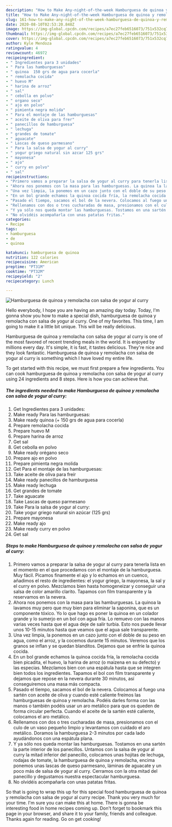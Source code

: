 ```yaml
---
description: "How to Make Any-night-of-the-week Hamburguesa de quinoa y remolacha con salsa de yogur al curry"
title: "How to Make Any-night-of-the-week Hamburguesa de quinoa y remolacha con salsa de yogur al curry"
slug: 161-how-to-make-any-night-of-the-week-hamburguesa-de-quinoa-y-remolacha-con-salsa-de-yogur-al-curry
date: 2020-08-10T02:53:20.848Z
image: https://img-global.cpcdn.com/recipes/a7ec27feb6516073/751x532cq70/hamburguesa-de-quinoa-y-remolacha-con-salsa-de-yogur-al-curry-foto-principal.jpg
thumbnail: https://img-global.cpcdn.com/recipes/a7ec27feb6516073/751x532cq70/hamburguesa-de-quinoa-y-remolacha-con-salsa-de-yogur-al-curry-foto-principal.jpg
cover: https://img-global.cpcdn.com/recipes/a7ec27feb6516073/751x532cq70/hamburguesa-de-quinoa-y-remolacha-con-salsa-de-yogur-al-curry-foto-principal.jpg
author: Kyle Mendoza
ratingvalue: 4
reviewcount: 46972
recipeingredient:
- " Ingredientes para 3 unidades"
- " Para las hamburguesas"
- " quinoa  150 grs de agua para cocerla"
- " remolacha cocida"
- " huevo M"
- " harina de arroz"
- " sal"
- " cebolla en polvo"
- " organo seco"
- " ajo en polvo"
- " pimienta negra molida"
- " Para el montaje de las hamburguesas"
- " aceite de oliva para frer"
- " panecillos de hamburguesa"
- " lechuga"
- " grandes de tomate"
- " aguacate"
- " Lascas de queso parmesano"
- " Para la salsa de yogur al curry"
- " yogur griego natural sin azcar 125 grs"
- " mayonesa"
- " ajo"
- " curry en polvo"
- " sal"
recipeinstructions:
- "Primero vamos a preparar la salsa de yogur al curry para tenerla lista en el momento en el que procedamos con el montaje de la hamburguesa. Muy fácil. Picamos finamente el ajo y lo echamos en un cuenco, añadimos el resto de ingredientes: el yogur griego, la mayonesa, la sal y el curry en polvo. Mezclamos bien hasta homogeneizar y conseguir una salsa de color amarillo clarito. Tapamos con film transparente y la reservamos en la nevera."
- "Ahora nos ponemos con la masa para las hamburguesas. La quinoa la lavamos muy pero que muy bien para eliminar la saponina, que es un componente tóxico. Yo lo que hago es poner la quinoa en un colador grande y lo sumerjo en un bol con agua fría. Lo remuevo con las manos varias veces hasta que el agua deje de salir turbia. Esto nos puede llevar unos 10-15 minutos hasta que veamos que el agua sale transparente."
- "Una vez limpia, la ponemos en un cazo junto con el doble de su peso en agua, como el arroz, y la cocemos durante 15 minutos. Veremos que los granos se inflan y se quedan blanditos. Dejamos que se enfríe la quinoa cocida."
- "En un bol grande echamos la quinoa cocida fría, la remolacha cocida bien picadita, el huevo, la harina de arroz (o maizena en su defecto) y las especias. Mezclamos bien con una espátula hasta que se integren bien todos los ingredientes. Tapamos el bol con film transparente y dejamos que repose en la nevera durante 30 minutos, así conseguiremos una masa más compacta."
- "Pasado el tiempo, sacamos el bol de la nevera. Colocamos al fuego una sartén con aceite de oliva y cuando esté caliente freímos las hamburguesas de quinoa y remolacha. Podéis darles forma con las manos o también podéis usar un aro metálico para que os queden de forma circular perfecta. Cuando el aceite de la sartén esté caliente, colocamos el aro metálico."
- "Rellenamos con dos o tres cucharadas de masa, presionamos con el culo de un vaso pequeño limpio y levantamos con cuidado el aro metálico. Doramos la hamburguesa 2-3 minutos por cada lado ayudándonos con una espátula plana."
- "Y ya sólo nos queda montar las hamburguesas. Tostamos en una sartén la parte interior de los panecillos. Untamos con la salsa de yogur al curry la mitad inferior del panecillo, colocamos unas hojitas de lechuga, rodajas de tomate, la hamburguesa de quinoa y remolacha, encima ponemos unas lascas de queso parmesano, láminas de aguacate y un poco más de salsa de yogur al curry. Cerramos con la otra mitad del panecillo y degustamos nuestra espectacular hamburguesa."
- "No olvidéis acompañarla con unas patatas fritas."
categories:
- Recipe
tags:
- hamburguesa
- de
- quinoa

katakunci: hamburguesa de quinoa 
nutrition: 122 calories
recipecuisine: American
preptime: "PT31M"
cooktime: "PT32M"
recipeyield: "2"
recipecategory: Lunch

---
```



![Hamburguesa de quinoa y remolacha con salsa de yogur al curry](https://img-global.cpcdn.com/recipes/a7ec27feb6516073/751x532cq70/hamburguesa-de-quinoa-y-remolacha-con-salsa-de-yogur-al-curry-foto-principal.jpg)

Hello everybody, I hope you are having an amazing day today. Today, I'm gonna show you how to make a special dish, hamburguesa de quinoa y remolacha con salsa de yogur al curry. One of my favorites. This time, I am going to make it a little bit unique. This will be really delicious.



Hamburguesa de quinoa y remolacha con salsa de yogur al curry is one of the most favored of recent trending meals in the world. It is enjoyed by millions every day. It's simple, it is fast, it tastes delicious. They're nice and they look fantastic. Hamburguesa de quinoa y remolacha con salsa de yogur al curry is something which I have loved my entire life.


To get started with this recipe, we must first prepare a few ingredients. You can cook hamburguesa de quinoa y remolacha con salsa de yogur al curry using 24 ingredients and 8 steps. Here is how you can achieve that.

<!--inarticleads1-->

##### The ingredients needed to make Hamburguesa de quinoa y remolacha con salsa de yogur al curry:

1. Get  Ingredientes para 3 unidades:
1. Make ready  Para las hamburguesas:
1. Make ready  quinoa (+ 150 grs de agua para cocerla)
1. Prepare  remolacha cocida
1. Prepare  huevo M
1. Prepare  harina de arroz
1. Get  sal
1. Get  cebolla en polvo
1. Make ready  orégano seco
1. Prepare  ajo en polvo
1. Prepare  pimienta negra molida
1. Get  Para el montaje de las hamburguesas:
1. Take  aceite de oliva para freír
1. Make ready  panecillos de hamburguesa
1. Make ready  lechuga
1. Get  grandes de tomate
1. Take  aguacate
1. Take  Lascas de queso parmesano
1. Take  Para la salsa de yogur al curry:
1. Take  yogur griego natural sin azúcar (125 grs)
1. Prepare  mayonesa
1. Make ready  ajo
1. Make ready  curry en polvo
1. Get  sal




<!--inarticleads2-->

##### Steps to make Hamburguesa de quinoa y remolacha con salsa de yogur al curry:

1. Primero vamos a preparar la salsa de yogur al curry para tenerla lista en el momento en el que procedamos con el montaje de la hamburguesa. Muy fácil. Picamos finamente el ajo y lo echamos en un cuenco, añadimos el resto de ingredientes: el yogur griego, la mayonesa, la sal y el curry en polvo. Mezclamos bien hasta homogeneizar y conseguir una salsa de color amarillo clarito. Tapamos con film transparente y la reservamos en la nevera.
1. Ahora nos ponemos con la masa para las hamburguesas. La quinoa la lavamos muy pero que muy bien para eliminar la saponina, que es un componente tóxico. Yo lo que hago es poner la quinoa en un colador grande y lo sumerjo en un bol con agua fría. Lo remuevo con las manos varias veces hasta que el agua deje de salir turbia. Esto nos puede llevar unos 10-15 minutos hasta que veamos que el agua sale transparente.
1. Una vez limpia, la ponemos en un cazo junto con el doble de su peso en agua, como el arroz, y la cocemos durante 15 minutos. Veremos que los granos se inflan y se quedan blanditos. Dejamos que se enfríe la quinoa cocida.
1. En un bol grande echamos la quinoa cocida fría, la remolacha cocida bien picadita, el huevo, la harina de arroz (o maizena en su defecto) y las especias. Mezclamos bien con una espátula hasta que se integren bien todos los ingredientes. Tapamos el bol con film transparente y dejamos que repose en la nevera durante 30 minutos, así conseguiremos una masa más compacta.
1. Pasado el tiempo, sacamos el bol de la nevera. Colocamos al fuego una sartén con aceite de oliva y cuando esté caliente freímos las hamburguesas de quinoa y remolacha. Podéis darles forma con las manos o también podéis usar un aro metálico para que os queden de forma circular perfecta. Cuando el aceite de la sartén esté caliente, colocamos el aro metálico.
1. Rellenamos con dos o tres cucharadas de masa, presionamos con el culo de un vaso pequeño limpio y levantamos con cuidado el aro metálico. Doramos la hamburguesa 2-3 minutos por cada lado ayudándonos con una espátula plana.
1. Y ya sólo nos queda montar las hamburguesas. Tostamos en una sartén la parte interior de los panecillos. Untamos con la salsa de yogur al curry la mitad inferior del panecillo, colocamos unas hojitas de lechuga, rodajas de tomate, la hamburguesa de quinoa y remolacha, encima ponemos unas lascas de queso parmesano, láminas de aguacate y un poco más de salsa de yogur al curry. Cerramos con la otra mitad del panecillo y degustamos nuestra espectacular hamburguesa.
1. No olvidéis acompañarla con unas patatas fritas.




So that is going to wrap this up for this special food hamburguesa de quinoa y remolacha con salsa de yogur al curry recipe. Thank you very much for your time. I'm sure you can make this at home. There is gonna be interesting food in home recipes coming up. Don't forget to bookmark this page in your browser, and share it to your family, friends and colleague. Thanks again for reading. Go on get cooking!
